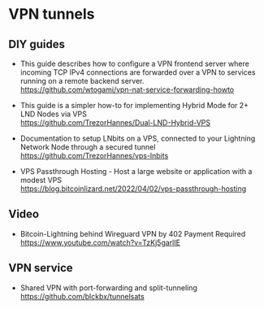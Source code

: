 # VPN tunnels

## DIY guides
* This guide describes how to configure a VPN frontend server where incoming TCP IPv4 connections are forwarded over a VPN to services running on a remote backend server.  
  <https://github.com/wtogami/vpn-nat-service-forwarding-howto>

* This guide is a simpler how-to for implementing Hybrid Mode for 2+ LND Nodes via VPS  
  <https://github.com/TrezorHannes/Dual-LND-Hybrid-VPS>

* Documentation to setup LNbits on a VPS, connected to your Lightning Network Node through a secured tunnel  
  <https://github.com/TrezorHannes/vps-lnbits>

* VPS Passthrough Hosting - Host a large website or application with a modest VPS  
<https://blog.bitcoinlizard.net/2022/04/02/vps-passthrough-hosting>
## Video
* Bitcoin-Lightning behind Wireguard VPN by 402 Payment Required  
 <https://www.youtube.com/watch?v=TzKj5garlIE>

## VPN service
* Shared VPN with port-forwarding and split-tunneling  
  <https://github.com/blckbx/tunnelsats>
